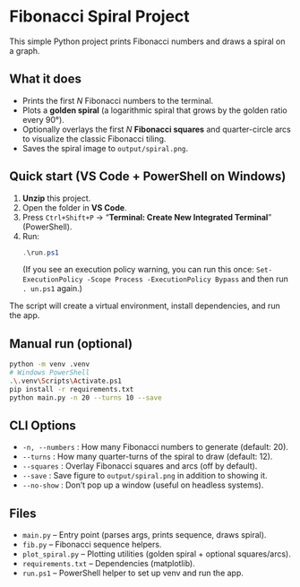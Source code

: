 # Fibonacci Spiral Project
This simple Python project prints Fibonacci numbers and draws a spiral on a graph.

## What it does
- Prints the first _N_ Fibonacci numbers to the terminal.
- Plots a **golden spiral** (a logarithmic spiral that grows by the golden ratio every 90°).
- Optionally overlays the first _N_ **Fibonacci squares** and quarter-circle arcs to visualize the classic Fibonacci tiling.
- Saves the spiral image to `output/spiral.png`.

## Quick start (VS Code + PowerShell on Windows)
1. **Unzip** this project.
2. Open the folder in **VS Code**.
3. Press `Ctrl+Shift+P` → “**Terminal: Create New Integrated Terminal**” (PowerShell).
4. Run:
   ```powershell
   .\run.ps1
   ```
   (If you see an execution policy warning, you can run this once: 
   `Set-ExecutionPolicy -Scope Process -ExecutionPolicy Bypass` and then run `.
un.ps1` again.)

The script will create a virtual environment, install dependencies, and run the app.
## Manual run (optional)
```bash
python -m venv .venv
# Windows PowerShell
.\.venv\Scripts\Activate.ps1
pip install -r requirements.txt
python main.py -n 20 --turns 10 --save
```
## CLI Options
- `-n, --numbers` : How many Fibonacci numbers to generate (default: 20).
- `--turns`       : How many quarter-turns of the spiral to draw (default: 12).
- `--squares`     : Overlay Fibonacci squares and arcs (off by default).
- `--save`        : Save figure to `output/spiral.png` in addition to showing it.
- `--no-show`     : Don’t pop up a window (useful on headless systems).
## Files
- `main.py`           – Entry point (parses args, prints sequence, draws spiral).
- `fib.py`            – Fibonacci sequence helpers.
- `plot_spiral.py`    – Plotting utilities (golden spiral + optional squares/arcs).
- `requirements.txt`  – Dependencies (matplotlib).
- `run.ps1`           – PowerShell helper to set up venv and run the app.
